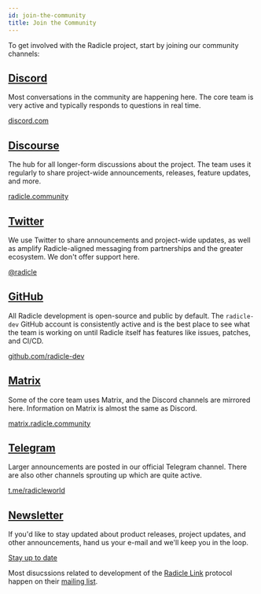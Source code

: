 ```yaml
---
id: join-the-community
title: Join the Community
---
```


To get involved with the Radicle project, start by joining our community channels:

## [Discord](https://discord.gg/j2HZCBDUvF)

Most conversations in the community are happening here. The core team is very active and typically responds to questions
in real time.

[discord.com](https://discord.gg/dZK4TxaU2v)

## [Discourse](https://radicle.community/)

The hub for all longer-form discussions about the project. The team uses it regularly to share project-wide
announcements, releases, feature updates, and more.

[radicle.community](https://radicle.community/)

## [Twitter](https://twitter.com/radicle)

We use Twitter to share announcements and project-wide updates, as well as amplify Radicle-aligned messaging from
partnerships and the greater ecosystem. We don't offer support here.

[@radicle](https://twitter.com/radicle)

## [GitHub](https://github.com/radicle-dev)

All Radicle development is open-source and public by default. The `radicle-dev` GitHub account is consistently active
and is the best place to see what the team is working on until Radicle itself has features like issues, patches, and
CI/CD.

[github.com/radicle-dev](https://github.com/radicle-dev)

## [Matrix](https://matrix.radicle.community/)

Some of the core team uses Matrix, and the Discord channels are mirrored here. Information on Matrix is almost the same
as Discord.

[matrix.radicle.community](https://matrix.radicle.community/)

## [Telegram](https://t.me/radicleworld)

Larger announcements are posted in our official Telegram channel. There are also other channels sprouting up which are
quite active.

[t.me/radicleworld](https://t.me/radicleworld)

## [Newsletter](http://eepurl.com/hhHxMX)

If you'd like to stay updated about product releases, project updates, and other announcements, hand us your e-mail and
we'll keep you in the loop.

[Stay up to date](http://eepurl.com/hhHxMX)

Most disucssions related to development of the [Radicle Link](https://github.com/radicle-dev/radicle-link) protocol
happen on their [mailing list](https://lists.sr.ht/~radicle-link/dev).
